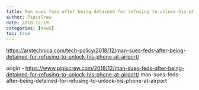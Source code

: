 ```yaml
---
title: Man sues feds after being detained for refusing to unlock his phone at airport
author: PipisCrew
date: 2018-12-19
categories: [news]
toc: true
---
```


https://arstechnica.com/tech-policy/2018/12/man-sues-feds-after-being-detained-for-refusing-to-unlock-his-phone-at-airport/

origin - https://www.pipiscrew.com/2018/12/man-sues-feds-after-being-detained-for-refusing-to-unlock-his-phone-at-airport/ man-sues-feds-after-being-detained-for-refusing-to-unlock-his-phone-at-airport
